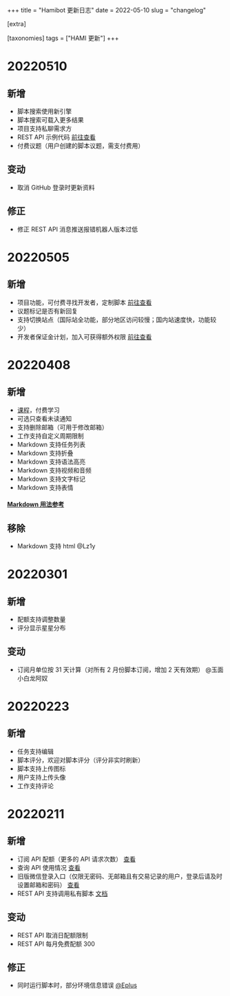 +++
title = "Hamibot 更新日志"
date = 2022-05-10
slug = "changelog"

[extra]

[taxonomies]
tags = ["HAMI 更新"]
+++

# 20220510

## 新增

- 脚本搜索使用新引擎
- 脚本搜索可载入更多结果
- 项目支持私聊需求方
- REST API 示例代码 [前往查看](https://docs.hamibot.com/rest/reference)
- 付费议题（用户创建的脚本议题，需支付费用）

## 变动

- 取消 GitHub 登录时更新资料

## 修正

- 修正 REST API 消息推送报错机器人版本过低

# 20220505

## 新增

- 项目功能，可付费寻找开发者，定制脚本 [前往查看](https://hamibot.com/projects)
- 议题标记是否有新回复
- 支持切换站点（国际站全功能，部分地区访问较慢；国内站速度快，功能较少）
- 开发者保证金计划，加入可获得额外权限 [前往查看](https://hamibot.com/account/developer)

# 20220408

## 新增

- [课程](https://hamibot.com/courses)，付费学习
- 可选只查看未读通知
- 支持删除邮箱（可用于修改邮箱）
- 工作支持自定义周期限制
- Markdown 支持任务列表
- Markdown 支持折叠
- Markdown 支持语法高亮
- Markdown 支持视频和音频
- Markdown 支持文字标记
- Markdown 支持表情

#### [Markdown 用法参考](https://hamibot.com/markdown)

## 移除

- Markdown 支持 html @Lz1y

# 20220301

## 新增

- 配额支持调整数量
- 评分显示星星分布

## 变动

- 订阅月单位按 31 天计算（对所有 2 月份脚本订阅，增加 2 天有效期） @玉面小白龙阿奴

# 20220223

## 新增

- 任务支持编辑
- 脚本评分，欢迎对脚本评分（评分非实时刷新）
- 脚本支持上传图标
- 用户支持上传头像
- 工作支持评论

# 20220211

## 新增

- 订阅 API 配额（更多的 API 请求次数） [查看](https://hamibot.com/account/quotas)
- 查询 API 使用情况 [查看](https://hamibot.com/account/quotas)
- 旧版微信登录入口（仅限无密码、无邮箱且有交易记录的用户，登录后请及时设置邮箱和密码） [查看](https://hamibot.com/login/wechat_pay)
- REST API 支持调用私有脚本 [文档](https://docs.hamibot.com/rest/reference#开发脚本)

## 变动

- REST API 取消日配额限制
- REST API 每月免费配额 300

## 修正

- 同时运行脚本时，部分环境信息错误 [@Eplus](https://hamibot.com/Eplus)
